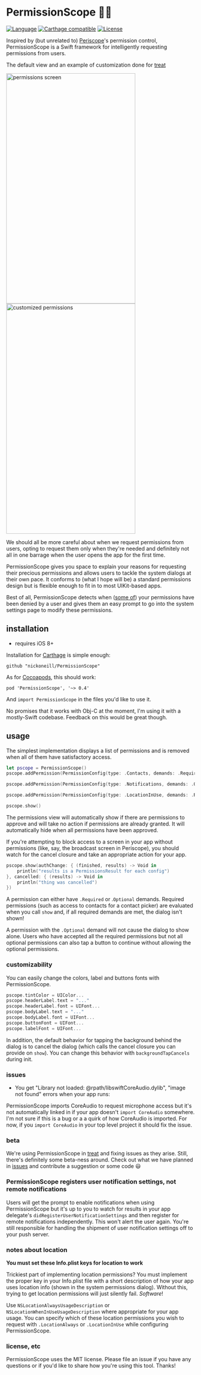 # PermissionScope 🔐🔭

[![Language](http://img.shields.io/badge/language-swift-brightgreen.svg?style=flat
)](https://developer.apple.com/swift)
[![Carthage compatible](https://img.shields.io/badge/Carthage-compatible-4BC51D.svg?style=flat)](https://github.com/Carthage/Carthage)
[![License](http://img.shields.io/badge/license-MIT-lightgrey.svg?style=flat
)](http://mit-license.org)

Inspired by (but unrelated to) [Periscope](https://www.periscope.tv)'s permission control, PermissionScope is a Swift framework for intelligently requesting permissions from users.

The default view and an example of customization done for [treat](https://gettre.at)

<img src="https://raw.githubusercontent.com/nickoneill/PermissionScope/master/permissions.png" width="345" height="614" alt="permissions screen" />
<img src="https://raw.githubusercontent.com/nickoneill/PermissionScope/master/permissions-treat.png" width="345" height="614" alt="customized permissions" />

We should all be more careful about when we request permissions from users, opting to request them only when they're needed and definitely not all in one barrage when the user opens the app for the first time.

PermissionScope gives you space to explain your reasons for requesting their precious permissions and allows users to tackle the system dialogs at their own pace. It conforms to (what I hope will be) a standard permissions design but is flexible enough to fit in to most UIKit-based apps.

Best of all, PermissionScope detects when ([some of](https://github.com/nickoneill/PermissionScope/issues/9)) your permissions have been denied by a user and gives them an easy prompt to go into the system settings page to modify these permissions.

## installation

* requires iOS 8+

Installation for [Carthage](https://github.com/Carthage/Carthage) is simple enough:

`github "nickoneill/PermissionScope"`

As for [Cocoapods](https://cocoapods.org), this should work:

`pod 'PermissionScope', '~> 0.4'`

And `import PermissionScope` in the files you'd like to use it.

No promises that it works with Obj-C at the moment, I'm using it with a mostly-Swift codebase. Feedback on this would be great though.

## usage

The simplest implementation displays a list of permissions and is removed when all of them have satisfactory access.

```swift
let pscope = PermissionScope()
pscope.addPermission(PermissionConfig(type: .Contacts, demands: .Required, message: "We use this to steal\r\nyour friends"))

pscope.addPermission(PermissionConfig(type: .Notifications, demands: .Optional, message: "We use this to send you\r\nspam and love notes", notificationCategories: Set([somePreviouslyConfiguredCategory])))

pscope.addPermission(PermissionConfig(type: .LocationInUse, demands: .Required, message: "We use this to track\r\nwhere you live"))

pscope.show()
```

The permissions view will automatically show if there are permissions to approve and will take no action if permissions are already granted. It will automatically hide when all permissions have been approved.

If you're attempting to block access to a screen in your app without permissions (like, say, the broadcast screen in Periscope), you should watch for the cancel closure and take an appropriate action for your app.

```swift
pscope.show(authChange: { (finished, results) -> Void in
    println("results is a PermissionsResult for each config")
}, cancelled: { (results) -> Void in
    println("thing was cancelled")
})
```

A permission can either have `.Required` or .`Optional` demands. Required permissions (such as access to contacts for a contact picker) are evaluated when you call `show` and, if all required demands are met, the dialog isn't shown!

A permission with the `.Optional` demand will not cause the dialog to show alone. Users who have accepted all the required permissions but not all optional permissions can also tap a button to continue without allowing the optional permissions.

### customizability

You can easily change the colors, label and buttons fonts with PermissionScope.

```swift
pscope.tintColor = UIColor...
pscope.headerLabel.text = "..."
pscope.headerLabel.font = UIFont...
pscope.bodyLabel.text = "..."
pscope.bodyLabel.font = UIFont...
pscope.buttonFont = UIFont...
pscope.labelFont = UIFont...
```

In addition, the default behavior for tapping the background behind the dialog is to cancel the dialog (which calls the cancel closure you can provide on `show`). You can change this behavior with `backgroundTapCancels` during init.

### issues

* You get "Library not loaded: @rpath/libswiftCoreAudio.dylib", "image not found" errors when your app runs:

PermissionScope imports CoreAudio to request microphone access but it's not automatically linked in if your app doesn't `import CoreAudio` somewhere. I'm not sure if this is a bug or a a quirk of how CoreAudio is imported. For now, if you `import CoreAudio` in your top level project it should fix the issue.

### beta
We're using PermissionScope in [treat](https://gettre.at) and fixing issues as they arise. Still, there's definitely some beta-ness around. Check out what we have planned in [issues](http://github.com/nickoneill/PermissionScope/issues) and contribute a suggestion or some code 😃

### PermissionScope registers user notification settings, not remote notifications
Users will get the prompt to enable notifications when using PermissionScope but it's up to you to watch for results in your app delegate's `didRegisterUserNotificationSettings` and then register for remote notifications independently. This won't alert the user again. You're still responsible for handling the shipment of user notification settings off to your push server.

### notes about location
**You must set these Info.plist keys for location to work**

Trickiest part of implementing location permissions? You must implement the proper key in your Info.plist file with a short description of how your app uses location info (shown in the system permissions dialog). Without this, trying to get location  permissions will just silently fail. *Software*!

Use `NSLocationAlwaysUsageDescription` or `NSLocationWhenInUseUsageDescription` where appropriate for your app usage. You can specify which of these location permissions you wish to request with `.LocationAlways` or `.LocationInUse` while configuring PermissionScope.

### license, etc

PermissionScope uses the MIT license. Please file an issue if you have any questions or if you'd like to share how you're using this tool. Thanks! 
